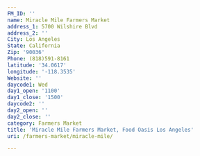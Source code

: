 ```yaml
---
FM_ID: ''
name: Miracle Mile Farmers Market
address_1: 5700 Wilshire Blvd
address_2: ''
City: Los Angeles
State: California
Zip: '90036'
Phone: (818)591-8161
latitude: '34.0617'
longitude: '-118.3535'
Website: ''
daycode1: Wed
day1_open: '1100'
day1_close: '1500'
daycode2: ''
day2_open: ''
day2_close: ''
category: Farmers Market
title: 'Miracle Mile Farmers Market, Food Oasis Los Angeles'
uri: /farmers-market/miracle-mile/

---
```

